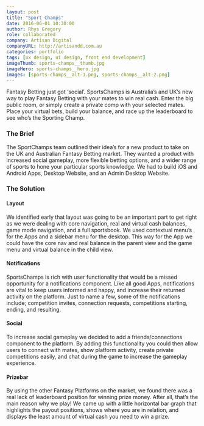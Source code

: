```yaml
---
layout: post
title: "Sport Champs"
date: 2016-06-01 10:30:00
author: Rhys Gregory
role: collaborated
company: Artisan Digital
companyURL: http://artisandd.com.au
categories: portfolio
tags: [ux design, ui design, front end development]
imageThumb: sports-champs__thumb.jpg
imageHero: sports-champs__hero.jpg
images: [sports-champs__alt-1.png, sports-champs__alt-2.png]
---
```


Fantasy Betting just got ‘social’. SportsChamps is Australia’s and UK’s new way to play Fantasy Betting with your mates to win real cash. Enter the big public room, or simply create a private comp with your selected mates. Place your virtual bets, build your balance, and race up the leaderboard to see who’s the Sporting Champ.

### The Brief
The SportChamps team outlined their idea’s for a new product to take on the UK and Australian Fantasy Betting market. They wanted a product with increased social gameplay, more flexible  betting options, and a wider range of sports to hone your particular sports knowledge. We had to build iOS and Android Apps, Desktop Website, and an Admin Desktop Website.

### The Solution

#### Layout

We identified early that layout was going to be an important part to get right as we were dealing with core navigation, real and virtual cash balances, game mode navigation, and a full sportsbook.  We used contextual menu’s for the Apps and a sidebar menu for the desktop. This way for the App we could have the core nav and real balance in the parent view and the game menu and virtual balance in the child view.

#### Notifications

SportsChamps is rich with user functionality that would be a missed opportunity for a notifications component. Like all good Apps, notifications are vital to keep users informed and happy, and increase their returned activity on the platform. Just to name a few, some of the notifications include; competition invites, connection requests, competitions starting, ending, and resulting.

#### Social

To increase social gameplay we decided to add a friends/connections component to the platform. By adding this functionality you could then allow users to connect with mates, show platform activity, create private competitions easily, and chat during the game to increase the gameplay experience.

#### Prizebar

By using the other Fantasy Platforms on the market, we found there was a real lack of leaderboard position for winning prize money. After all, that’s the main reason why we play! We came up with a little horizontal bar graph that highlights the payout positions, shows where you are in relation, and displays the least amount of virtual cash you need to win a prize.